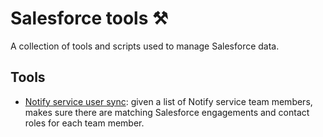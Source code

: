 # Salesforce tools :hammer_and_pick:

A collection of tools and scripts used to manage Salesforce data.

## Tools

- [Notify service user sync](./tools/notify-service-user-sync): given a list of Notify service team members, makes sure there are matching Salesforce engagements and contact roles for each team member.
